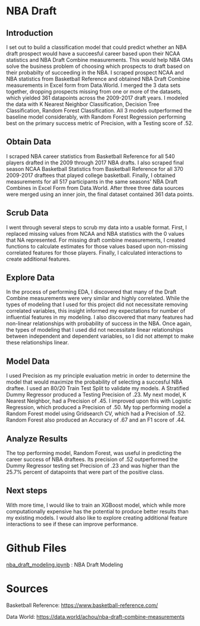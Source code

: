# NBA Draft
## Introduction
I set out to build a classification model that could predict whether an NBA draft prospect would have a succeesful career based upon their NCAA statistics and NBA Draft Combine measurements.  This would help NBA GMs solve the business problem of choosing which prospects to draft based on their probabilty of succeeding in the NBA.  I scraped prospect NCAA and NBA statistics from Basketball Reference and obtained NBA Draft Combine measurements in Excel form from Data.World.  I merged the 3 data sets together, dropping prospects missing from one or more of the datasets, which yielded 361 datapoints across the 2009-2017 draft years.  I modeled the data with K Nearest Neighbor Classification, Decision Tree Classification, Random Forest Classification.  All 3 models outperformed the baseline model considerably, with Random Forest Regression performing best on the primary success metric of Precision, with a Testing score of .52.

## Obtain Data
I scraped NBA career statistics from Basketball Reference for all 540 players drafted in the 2009 through 2017 NBA drafts. I also scraped final season NCAA Basketball Statistics from Basketball Reference for all 370 2009-2017 draftees that played college basketball.  Finally, I obtained measurements for all 517 participants in the same seasons' NBA Draft Combines in Excel Form from Data.World.  After three three data sources were merged using an inner join, the final dataset contained 361 data points. 

## Scrub Data
I went through several steps to scrub my data into a usable format.  First, I replaced missing values from NCAA and NBA statistics with the 0 values that NA represented.  For missing draft combine measurements, I created functions to calculate estimates for those values based upon non-missing correlated features for those players.  Finally, I calculated interactions to create additional features.

## Explore Data
In the process of performing EDA, I discovered that many of the Draft Combine measurements were very similar and highly correlated.  While the types of modeling that I used for this project did not necessitate removing correlated variables, this insight informed my expectations for number of influential features in my modeling.  I also discovered that many features had non-linear relationships with probability of success in the NBA.  Once again, the types of modeling that I used did not necessitate linear relationships between independent and dependent variables, so I did not attempt to make these relationships linear.

## Model Data
I used Precision as my principle evaluation metric in order to determine the model that would maximize the probability of selecting a succesful NBA draftee.  I used an 80/20 Train Test Split to validate my models.  A Stratified Dummy Regressor produced a Testing Precision of .23.  My next model, K Nearest Neighbor, had a Precision of .45.  I improved upon this with Logistic Regression, which produced a Precision of .50.  My top performing model a Random Forest model using Gridsearch CV, which had a Precision of .52.  Random Forest also produced an Accuracy of .67 and an F1 score of .44.

## Analyze Results
The top performing model, Random Forest, was useful in predicting the career success of NBA draftees.  Its precision of .52 outperformed the Dummy Regressor testing set Precision of .23 and was higher than the 25.7% percent of datapoints that were part of the positive class.


## Next steps
With more time, I would like to train an XGBoost model, which while more computationally expensive has the potential to produce better results than my existing models.  I would also like to explore creating additional feature interactions to see if these can improve performance.

# Github Files
[nba_draft_modeling.ipynb](https://github.com/blantj/NBA_Draft/blob/master/nba_draft_modeling.ipynb) :  NBA Draft Modeling

# Sources
Basketball Reference: https://www.basketball-reference.com/

Data World: https://data.world/achou/nba-draft-combine-measurements

